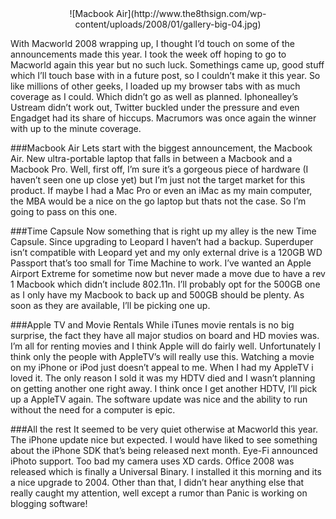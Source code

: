 <center>![Macbook Air](http://www.the8thsign.com/wp-content/uploads/2008/01/gallery-big-04.jpg)</center>

With Macworld 2008 wrapping up, I thought I’d touch on some of the announcements made this year. I took the week off hoping to go to Macworld again this year but no such luck. Somethings came up, good stuff which I’ll touch base with in a future post, so I couldn’t make it this year. So like millions of other geeks, I loaded up my browser tabs with as much coverage as I could. Which didn’t go as well as planned. Iphonealley’s Ustream didn’t work out, Twitter buckled under the pressure and even Engadget had its share of hiccups. Macrumors was once again the winner with up to the minute coverage.

###Macbook Air
Lets start with the biggest announcement, the Macbook Air. New ultra-portable laptop that falls in between a Macbook and a Macbook Pro. Well, first off, I’m sure it’s a gorgeous piece of hardware (I haven’t seen one up close yet) but I’m just not the target market for this product. If maybe I had a Mac Pro or even an iMac as my main computer, the MBA would be a nice on the go laptop but thats not the case. So I’m going to pass on this one.

###Time Capsule
Now something that is right up my alley is the new Time Capsule. Since upgrading to Leopard I haven’t had a backup. Superduper isn’t compatible with Leopard yet and my only external drive is a 120GB WD Passport that’s too small for Time Machine to work. I’ve wanted an Apple Airport Extreme for sometime now but never made a move due to have a rev 1 Macbook which didn’t include 802.11n. I’ll probably opt for the 500GB one as I only have my Macbook to back up and 500GB should be plenty. As soon as they are available, I’ll be picking one up.

###Apple TV and Movie Rentals
While iTunes movie rentals is no big surprise, the fact they have all major studios on board and HD movies was. I’m all for renting movies and I think Apple will do fairly well. Unfortunately I think only the people with AppleTV’s will really use this. Watching a movie on my iPhone or iPod just doesn’t appeal to me. When I had my AppleTV i loved it. The only reason I sold it was my HDTV died and I wasn’t planning on getting another one right away. I think once I get another HDTV, I’ll pick up a AppleTV again. The software update was nice and the ability to run without the need for a computer is epic.

###All the rest
It seemed to be very quiet otherwise at Macworld this year. The iPhone update nice but expected. I would have liked to see something about the iPhone SDK that’s being released next month. Eye-Fi announced iPhoto support. Too bad my camera uses XD cards. Office 2008 was released which is finally a Universal Binary. I installed it this morning and its a nice upgrade to 2004. Other than that, I didn’t hear anything else that really caught my attention, well except a rumor than Panic is working on blogging software!